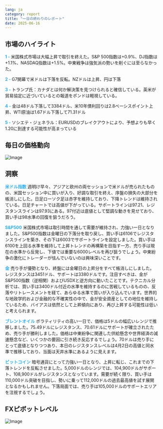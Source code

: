 ```yaml
---
lang: ja
category: report
title: "一日の終わりのレポート"
date: 2025-06-16
---
```



<h2>市場のハイライト</h2>
<strong style="color: #2caef7;">1 - </strong> 米国株式市場は大幅上昇で取引を終えた。S&P 500指数は+0.9%、DJ指数は+1.1%、NASDAQ指数は+1.5%。中東戦争は強気派の勢いを削ぐには至らなかった。

<strong style="color: #2caef7;">2 - </strong> G7開幕で米ドルは下落を反転。NZドルは上昇、円は下落

<strong style="color: #2caef7;">3 - </strong> トランプ氏：カナダとは何か解決策を見つけられると確信している。英米が貿易協定に近づいているとの報道をポンドは軽視している。


<strong style="color: #2caef7;">4 - </strong> 金は48ドル下落して3384ドル、米10年債利回りは2.8ベーシスポイント上昇、WTI原油は1.67ドル下落して71.31ドル

<strong style="color: #2caef7;">5 - </strong> ソシエテ・ジェネラル：EURUSDのブレイクアウトにより、予想よりも早く1.20に到達する可能性が高まっている




<h2>毎日の価格動向</h2>
<img src="https://markleighedu.github.io/img/Jun-2025/16-Jun-2025/price.jpg" alt="Image"/>

<h2>洞察</h2>
<strong style="color: #2caef7;">米ドル指数</strong> 週明け早々、アジアと欧州の両セッションで米ドルが売られたものの、米国セッション中に買いが入り、好調な取引を終え、序盤の損失の大部分を帳消しにした。日足ローソク足は赤字を維持しており、下降トレンドは維持されている。日足チャートでは高値が下がっている。サポートラインは97.21、レジスタンスラインは97.93にある。97付近は底値として堅調な動きを見せており、買い手は98水準の回復を狙うだろう。

<strong style="color: #2caef7;">S&P500</strong> 米国株式市場は取引時間を通して需要が維持され、力強い一日となりました。S&P500指数は金曜日の下落分を取り戻し、買い手は6106でレジスタンスラインを築き、その下は6003でサポートラインを設定しました。買い手は6100を上回る水準を維持して上昇トレンドの再構築を目指す一方、売り手は現在の水準から反発し、下値では重要な6000レベルを再び狙うでしょう。中東紛争の激化にトレーダーが怯んでいないのは興味深いことです。

<strong style="color: #2caef7;">金</strong> 売り手が優勢となり、終盤には金曜日の上昇分をすべて帳消しにしました。レジスタンスは3451ドル、サポートは3380ドルです。注目すべきは、金がS&P500指数（逆相関）およびUSDXと逆方向に動いたことです。テクニカル分析では、買い手は3400ドル付近の水準を維持するのに苦戦しているものの、反落やリトレースメントを経て、あらゆる水準で買いが入り込んでいます。世界的な地政学的および金融的な不確実性の中で、金が安全資産としての地位を維持しているため、バイアスは依然として上昇傾向にあり、再び上昇する可能性は低いと考えられます。

<strong style="color: #2caef7;">ブレントオイル</strong> ボラティリティの高い一日で、価格は5ドルの幅広いレンジで推移しました。75.49ドルにレジスタンス、70.61ドルにサポートが確立されたため、売り手が勝利しました。価格は中東紛争に関連した供給懸念や世界経済の減速懸念など、いくつかの要因に引き続き反応するでしょう。70ドルは売り手にとって底値となりつつあり、本日のレジスタンスレベルは4月2日の高値と同水準で推移しており、当面は天井水準にあるように見えます。

<strong style="color: #2caef7;">ビットコイン</strong> 暗号通貨にとって力強い一日となり、上昇に転じ、これまでの下落トレンドを反転させました。5,000ドルのレンジでは、104,900ドルがサポート、108,900ドルがレジスタンスとなっています。需要が続く限り、買い手は110,000ドル突破を目指し、勢いに乗って112,000ドルの過去最高値を試す展開となるかもしれません。下落局面では、売り手は105,000ドルのサポートエリアを注視するでしょう。



<h2>FXピボットレベル</h2>
<img src="https://markleighedu.github.io/img/Jun-2025/16-Jun-2025/pivot.jpg" alt="Image"/>